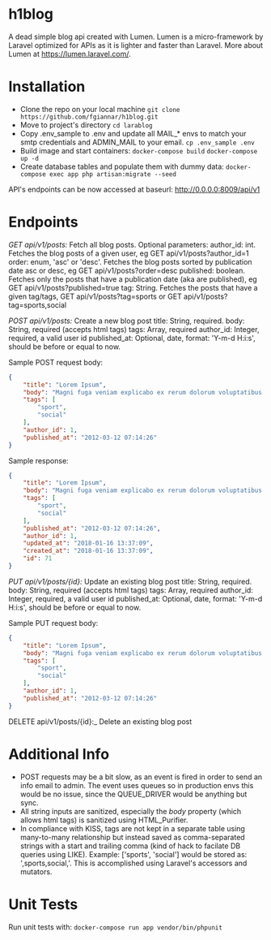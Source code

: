 # h1blog
A dead simple blog api created with Lumen.
Lumen is a micro-framework by Laravel optimized for APIs as it is lighter and faster than Laravel.
More about Lumen at https://lumen.laravel.com/.

# Installation
- Clone the repo on your local machine
```git clone https://github.com/fgiannar/h1blog.git```
- Move to project's directory
```cd larablog```
- Copy .env_sample  to .env and update all MAIL_* envs to match your smtp credentials and ADMIN_MAIL to your email.
```cp .env_sample .env```
- Build image and start containers:
```docker-compose build```
```docker-compose up -d```
- Create database tables and populate them with dummy data:
```docker-compose exec app php artisan:migrate --seed```

API's endpoints can be now accessed at baseurl: http://0.0.0.0:8009/api/v1

# Endpoints
_GET api/v1/posts:_ Fetch all blog posts. 
Optional parameters:
author_id: int. Fetches the blog posts of a given user, eg GET api/v1/posts?author_id=1
order: enum, 'asc' or 'desc'. Fetches the blog posts sorted by publication date asc or desc, eg GET api/v1/posts?order=desc
published: boolean. Fetches only the posts that have a publication date (aka are published), eg GET api/v1/posts?published=true
tag: String. Fetches the posts that have a given tag/tags, GET api/v1/posts?tag=sports or GET api/v1/posts?tag=sports,social

_POST api/v1/posts:_ Create a new blog post
title: String, required.
body: String, required (accepts html tags)
tags: Array, required
author_id: Integer, required, a valid user id
published_at: Optional, date, format: 'Y-m-d H:i:s', should be before or equal to now.

Sample POST request body:
```json
{
    "title": "Lorem Ipsum",
    "body": "Magni fuga veniam explicabo ex rerum dolorum voluptatibus. Officiis quia labore atque natus at. Et sed maiores consequuntur perferendis maxime mollitia odit.",
    "tags": [
        "sport",
        "social"
    ],
    "author_id": 1,
    "published_at": "2012-03-12 07:14:26"
}
```
Sample response:
```json
{
    "title": "Lorem Ipsum",
    "body": "Magni fuga veniam explicabo ex rerum dolorum voluptatibus. Officiis quia labore atque natus at. Et sed maiores consequuntur perferendis maxime mollitia odit.",
    "tags": [
        "sport",
        "social"
    ],
    "published_at": "2012-03-12 07:14:26",
    "author_id": 1,
    "updated_at": "2018-01-16 13:37:09",
    "created_at": "2018-01-16 13:37:09",
    "id": 71
}
```

_PUT api/v1/posts/{id}:_ Update an existing blog post
title: String, required.
body: String, required (accepts html tags)
tags: Array, required
author_id: Integer, required, a valid user id
published_at: Optional, date, format: 'Y-m-d H:i:s', should be before or equal to now.

Sample PUT request body:
```json
{
    "title": "Lorem Ipsum",
    "body": "Magni fuga veniam explicabo ex rerum dolorum voluptatibus. Officiis quia labore atque natus at. Et sed maiores consequuntur perferendis maxime mollitia odit.",
    "tags": [
        "sport",
        "social"
    ],
    "author_id": 1,
    "published_at": "2012-03-12 07:14:26"
}
```

DELETE api/v1/posts/{id}:_ Delete an existing blog post

# Additional Info
- POST requests may be a bit slow, as an event is fired in order to send an info email to admin. The event uses queues so in production envs
this would be no issue, since the QUEUE_DRIVER would be anything but sync.
- All string inputs are sanitized, especially the _body_ property (which allows html tags) is sanitized using HTML_Purifier.
- In compliance with KISS, tags are not kept in a separate table using many-to-many relationship but instead saved as comma-separated
strings with a start and trailing comma (kind of hack to facilate DB queries using LIKE). Example: ['sports', 'social'] would be 
stored as: ',sports,social,'. This is accomplished using Laravel's accessors and mutators.

# Unit Tests
Run unit tests with:
```docker-compose run app vendor/bin/phpunit```
